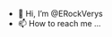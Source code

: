 - 👋 Hi, I’m @ERockVerys
- 📫 How to reach me ...

<!---
ERockVerys/ERockVerys is a ✨ special ✨ repository because its `README.md` (this file) appears on your GitHub profile.
You can click the Preview link to take a look at your changes.
--->

